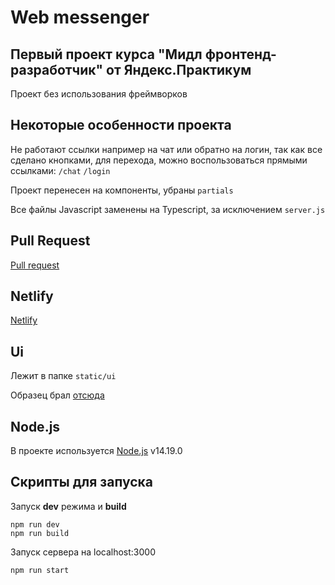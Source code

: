 # Web messenger
## Первый проект курса "Мидл фронтенд-разработчик" от Яндекс.Практикум

Проект без использования фреймворков

## Некоторые особенности проекта

Не работают ссылки например на чат или обратно на логин, так как все сделано кнопками, для перехода, можно воспользоваться прямыми ссылками:
`/chat`
`/login`

Проект перенесен на компоненты, убраны `partials`

Все файлы Javascript заменены на Typescript, за исключением `server.js`

## Pull Request

[Pull request](https://github.com/nikitaomelyuhin/middle.messenger.praktikum.yandex/pull/1)

## Netlify

[Netlify](https://6208cd47c1c1630be623e266--heuristic-kalam-85f874.netlify.app/)

## Ui

Лежит в папке `static/ui`

Образец брал [отсюда](https://www.figma.com/file/24EUnEHGEDNLdOcxg7ULwV/Chat?node-id=0%3A1)

## Node.js

В проекте используется [Node.js](https://nodejs.org/) v14.19.0

## Скрипты для запуска
Запуск __dev__ режима и __build__
```
npm run dev
npm run build
```
Запуск сервера на localhost:3000
```
npm run start
```
